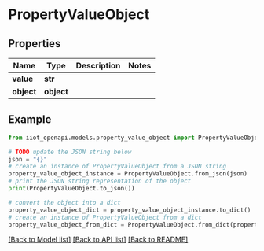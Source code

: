# PropertyValueObject


## Properties

Name | Type | Description | Notes
------------ | ------------- | ------------- | -------------
**value** | **str** |  | 
**object** | **object** |  | 

## Example

```python
from iiot_openapi.models.property_value_object import PropertyValueObject

# TODO update the JSON string below
json = "{}"
# create an instance of PropertyValueObject from a JSON string
property_value_object_instance = PropertyValueObject.from_json(json)
# print the JSON string representation of the object
print(PropertyValueObject.to_json())

# convert the object into a dict
property_value_object_dict = property_value_object_instance.to_dict()
# create an instance of PropertyValueObject from a dict
property_value_object_from_dict = PropertyValueObject.from_dict(property_value_object_dict)
```
[[Back to Model list]](../README.md#documentation-for-models) [[Back to API list]](../README.md#documentation-for-api-endpoints) [[Back to README]](../README.md)


